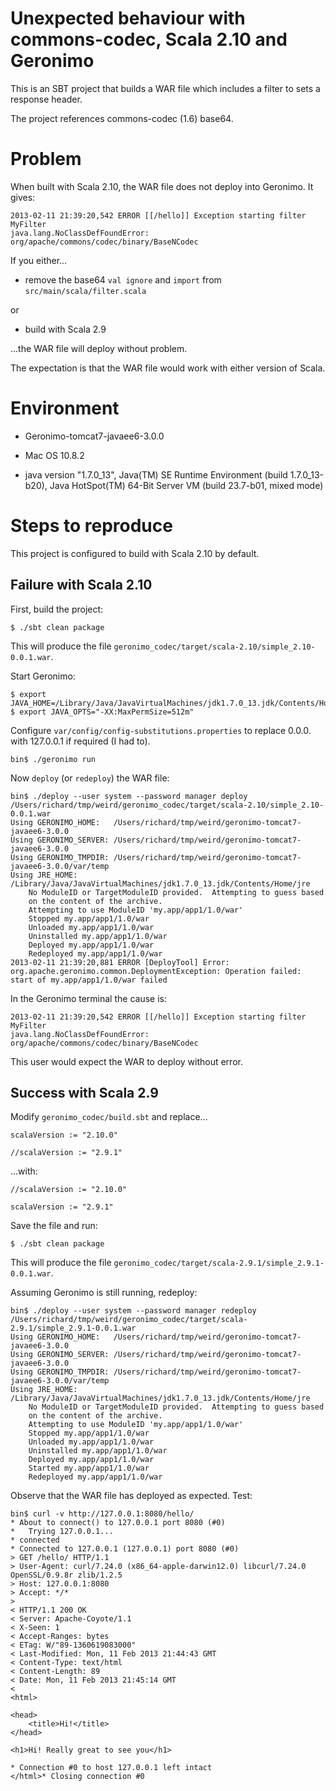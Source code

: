 Unexpected behaviour with commons-codec, Scala 2.10 and Geronimo
================================================================

This is an SBT project that builds a WAR file which includes a filter
to sets a response header.

The project references commons-codec (1.6) base64.

Problem
=======

When built with Scala 2.10, the WAR file does not deploy into Geronimo. It gives:

	2013-02-11 21:39:20,542 ERROR [[/hello]] Exception starting filter MyFilter
	java.lang.NoClassDefFoundError: org/apache/commons/codec/binary/BaseNCodec

If you either...

* remove the base64 `val ignore` and `import` from  `src/main/scala/filter.scala`

or

* build with Scala 2.9

...the WAR file will deploy without problem.

The expectation is that the WAR file would work with either version of Scala.

Environment
===========

* Geronimo-tomcat7-javaee6-3.0.0

* Mac OS 10.8.2

* java version "1.7.0_13", Java(TM) SE Runtime Environment (build 1.7.0_13-b20), Java HotSpot(TM) 64-Bit Server VM (build 23.7-b01, mixed mode)

Steps to reproduce
==================

This project is configured to build with Scala 2.10 by default.

Failure with Scala 2.10
-----------------------

First, build the project:

    $ ./sbt clean package

This will produce the file `geronimo_codec/target/scala-2.10/simple_2.10-0.0.1.war`.

Start Geronimo:

    $ export JAVA_HOME=/Library/Java/JavaVirtualMachines/jdk1.7.0_13.jdk/Contents/Home
    $ export JAVA_OPTS="-XX:MaxPermSize=512m"

Configure `var/config/config-substitutions.properties` to replace 0.0.0. with 127.0.0.1 if required (I had to).

    bin$ ./geronimo run

Now `deploy` (or `redeploy`) the WAR file:

	bin$ ./deploy --user system --password manager deploy /Users/richard/tmp/weird/geronimo_codec/target/scala-2.10/simple_2.10-0.0.1.war
	Using GERONIMO_HOME:   /Users/richard/tmp/weird/geronimo-tomcat7-javaee6-3.0.0
	Using GERONIMO_SERVER: /Users/richard/tmp/weird/geronimo-tomcat7-javaee6-3.0.0
	Using GERONIMO_TMPDIR: /Users/richard/tmp/weird/geronimo-tomcat7-javaee6-3.0.0/var/temp
	Using JRE_HOME:        /Library/Java/JavaVirtualMachines/jdk1.7.0_13.jdk/Contents/Home/jre
	    No ModuleID or TargetModuleID provided.  Attempting to guess based
	    on the content of the archive.
	    Attempting to use ModuleID 'my.app/app1/1.0/war'
	    Stopped my.app/app1/1.0/war
	    Unloaded my.app/app1/1.0/war
	    Uninstalled my.app/app1/1.0/war
	    Deployed my.app/app1/1.0/war
	    Redeployed my.app/app1/1.0/war
	2013-02-11 21:39:20,881 ERROR [DeployTool] Error:
	org.apache.geronimo.common.DeploymentException: Operation failed: start of my.app/app1/1.0/war failed


In the Geronimo terminal the cause is:

	2013-02-11 21:39:20,542 ERROR [[/hello]] Exception starting filter MyFilter
	java.lang.NoClassDefFoundError: org/apache/commons/codec/binary/BaseNCodec

This user would expect the WAR to deploy without error.


Success with Scala 2.9
----------------------

Modify `geronimo_codec/build.sbt` and replace...

	scalaVersion := "2.10.0"

	//scalaVersion := "2.9.1"

...with:

	//scalaVersion := "2.10.0"

	scalaVersion := "2.9.1"

Save the file and run:

    $ ./sbt clean package

This will produce the file `geronimo_codec/target/scala-2.9.1/simple_2.9.1-0.0.1.war`.

Assuming Geronimo is still running, redeploy:

	bin$ ./deploy --user system --password manager redeploy /Users/richard/tmp/weird/geronimo_codec/target/scala-2.9.1/simple_2.9.1-0.0.1.war
	Using GERONIMO_HOME:   /Users/richard/tmp/weird/geronimo-tomcat7-javaee6-3.0.0
	Using GERONIMO_SERVER: /Users/richard/tmp/weird/geronimo-tomcat7-javaee6-3.0.0
	Using GERONIMO_TMPDIR: /Users/richard/tmp/weird/geronimo-tomcat7-javaee6-3.0.0/var/temp
	Using JRE_HOME:        /Library/Java/JavaVirtualMachines/jdk1.7.0_13.jdk/Contents/Home/jre
	    No ModuleID or TargetModuleID provided.  Attempting to guess based
	    on the content of the archive.
	    Attempting to use ModuleID 'my.app/app1/1.0/war'
	    Stopped my.app/app1/1.0/war
	    Unloaded my.app/app1/1.0/war
	    Uninstalled my.app/app1/1.0/war
	    Deployed my.app/app1/1.0/war
	    Started my.app/app1/1.0/war
	    Redeployed my.app/app1/1.0/war

Observe that the WAR file has deployed as expected. Test:

	bin$ curl -v http://127.0.0.1:8080/hello/
	* About to connect() to 127.0.0.1 port 8080 (#0)
	*   Trying 127.0.0.1...
	* connected
	* Connected to 127.0.0.1 (127.0.0.1) port 8080 (#0)
	> GET /hello/ HTTP/1.1
	> User-Agent: curl/7.24.0 (x86_64-apple-darwin12.0) libcurl/7.24.0 OpenSSL/0.9.8r zlib/1.2.5
	> Host: 127.0.0.1:8080
	> Accept: */*
	>
	< HTTP/1.1 200 OK
	< Server: Apache-Coyote/1.1
	< X-Seen: 1
	< Accept-Ranges: bytes
	< ETag: W/"89-1360619083000"
	< Last-Modified: Mon, 11 Feb 2013 21:44:43 GMT
	< Content-Type: text/html
	< Content-Length: 89
	< Date: Mon, 11 Feb 2013 21:45:14 GMT
	<
	<html>

	<head>
		<title>Hi!</title>
	</head>

	<h1>Hi! Really great to see you</h1>

	* Connection #0 to host 127.0.0.1 left intact
	</html>* Closing connection #0

